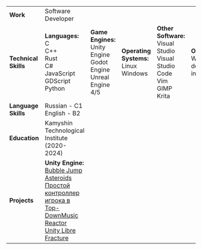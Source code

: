 |                      |                                                                                                                                                                                                                                                                                                                                                                                                    |                                                                        |                                            |                                                                                    |                                                       |
|----------------------|----------------------------------------------------------------------------------------------------------------------------------------------------------------------------------------------------------------------------------------------------------------------------------------------------------------------------------------------------------------------------------------------------|------------------------------------------------------------------------|--------------------------------------------|------------------------------------------------------------------------------------|-------------------------------------------------------|
| **Work**             | Software Developer                                                                                                                                                                                                                                                                                                                                                                                 |                                                                        |                                            |                                                                                    |                                                       |
| **Technical Skills** | **Languages:**<br>C<br>C++<br>Rust<br>C#<br>JavaScript<br>GDScript<br>Python                                                                                                                                                                                                                                                                                                                       | **Game Engines:**<br>Unity Engine<br>Godot Engine<br>Unreal Engine 4/5 | **Operating Systems:**<br>Linux<br>Windows | **Other Software:**<br>Visual Studio<br>Visual Studio Code<br>Vim<br>GIMP<br>Krita | **Other Skills:**<br>Writing documentation in Gitbook |
| **Language Skills**  | Russian - C1<br>English - B2                                                                                                                                                                                                                                                                                                                                                                       |                                                                        |                                            |                                                                                    |                                                       |
| **Education**        | Kamyshin Technological Institute<br>     (2020-2024)                                                                                                                                                                                                                                                                                                                                               |                                                                        |                                            |                                                                                    |                                                       |
| **Projects**         | **Unity Engine:**<br>[Bubble Jump](https://github.com/dima13230/bubble-jump)<br>[Asteroids](https://github.com/dima13230/megame-task-1)<br>[Простой контроллер игрока в Top-Down](https://www.youtube.com/watch?v=Mx5gopTOB2c)[Music Reactor](https://assetstore.unity.com/packages/tools/audio/music-reactor-109041)<br>[Unity Libre Fracture](https://gitlab.com/dima13230/unity-libre-fracture) |                                                                        |                                            |                                                                                    |                                                       |
